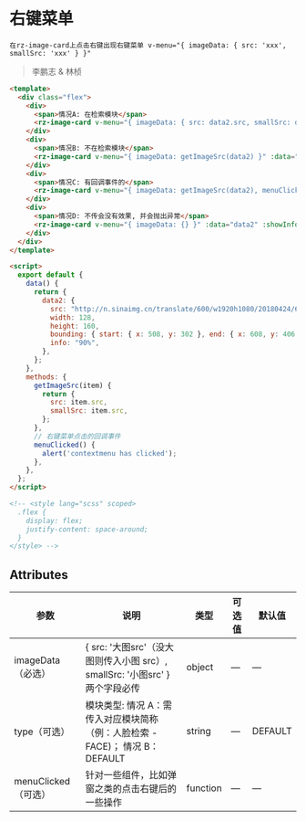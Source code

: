 # 右键菜单

`在rz-image-card上点击右键出现右键菜单 v-menu="{ imageData: { src: 'xxx', smallSrc: 'xxx' } }"`

> 李鹏志 & 林桢

```html
<template>
  <div class="flex">
    <div>
      <span>情况A: 在检索模块</span>
      <rz-image-card v-menu="{ imageData: { src: data2.src, smallSrc: data2.src }, type: 'INTELLIGENT' }" :data="data2" :transition="false"></rz-image-card>
    </div>
    <div>
      <span>情况B: 不在检索模块</span>
      <rz-image-card v-menu="{ imageData: getImageSrc(data2) }" :data="data2" :showInfo="false"></rz-image-card>
    </div>
    <div>
      <span>情况C: 有回调事件的</span>
      <rz-image-card v-menu="{ imageData: getImageSrc(data2), menuClicked, }"" :data="data2" :showInfo="false"></rz-image-card>
    </div>
    <div>
      <span>情况D: 不传会没有效果, 并会抛出异常</span>
      <rz-image-card v-menu="{ imageData: {} }" :data="data2" :showInfo="false"></rz-image-card>
    </div>
  </div>
</template>

<script>
  export default {
    data() {
      return {
        data2: {
          src: "http://n.sinaimg.cn/translate/600/w1920h1080/20180424/6Gzs-fzqvvsa3882201.jpg",
          width: 128,
          height: 160,
          bounding: { start: { x: 508, y: 302 }, end: { x: 608, y: 406 } },
          info: "90%",
        },
      };
    },
    methods: {
      getImageSrc(item) {
        return {
          src: item.src,
          smallSrc: item.src,
        };
      },
      // 右键菜单点击的回调事件
      menuClicked() {
        alert('contextmenu has clicked');
      },
    },
  };
</script>

<!-- <style lang="scss" scoped>
  .flex {
    display: flex;
    justify-content: space-around;
  }
</style> -->
```

## Attributes

| 参数              | 说明                                                                           | 类型   | 可选值 | 默认值  |
| ----------------- | ------------------------------------------------------------------------------ | ------ | ------ | ------- |
| imageData（必选） | { src: '大图src'（没大图则传入小图 src）, smallSrc: '小图src' } 两个字段必传 | object | —      | —       |
| type（可选）      | 模块类型: 情况 A：需传入对应模块简称（例：人脸检索 - FACE)； 情况 B：DEFAULT   | string | —      | DEFAULT |
| menuClicked（可选） | 针对一些组件，比如弹窗之类的点击右键后的一些操作   | function | —      | —      |

